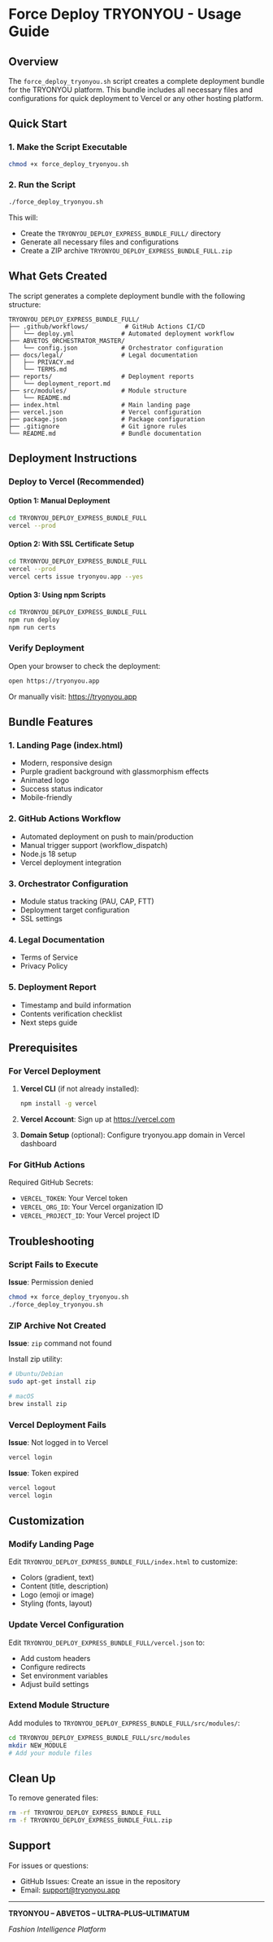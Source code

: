 # Force Deploy TRYONYOU - Usage Guide

## Overview

The `force_deploy_tryonyou.sh` script creates a complete deployment bundle for the TRYONYOU platform. This bundle includes all necessary files and configurations for quick deployment to Vercel or any other hosting platform.

## Quick Start

### 1. Make the Script Executable

```bash
chmod +x force_deploy_tryonyou.sh
```

### 2. Run the Script

```bash
./force_deploy_tryonyou.sh
```

This will:
- Create the `TRYONYOU_DEPLOY_EXPRESS_BUNDLE_FULL/` directory
- Generate all necessary files and configurations
- Create a ZIP archive `TRYONYOU_DEPLOY_EXPRESS_BUNDLE_FULL.zip`

## What Gets Created

The script generates a complete deployment bundle with the following structure:

```
TRYONYOU_DEPLOY_EXPRESS_BUNDLE_FULL/
├── .github/workflows/          # GitHub Actions CI/CD
│   └── deploy.yml             # Automated deployment workflow
├── ABVETOS_ORCHESTRATOR_MASTER/
│   └── config.json            # Orchestrator configuration
├── docs/legal/                # Legal documentation
│   ├── PRIVACY.md
│   └── TERMS.md
├── reports/                   # Deployment reports
│   └── deployment_report.md
├── src/modules/               # Module structure
│   └── README.md
├── index.html                 # Main landing page
├── vercel.json                # Vercel configuration
├── package.json               # Package configuration
├── .gitignore                 # Git ignore rules
└── README.md                  # Bundle documentation
```

## Deployment Instructions

### Deploy to Vercel (Recommended)

#### Option 1: Manual Deployment

```bash
cd TRYONYOU_DEPLOY_EXPRESS_BUNDLE_FULL
vercel --prod
```

#### Option 2: With SSL Certificate Setup

```bash
cd TRYONYOU_DEPLOY_EXPRESS_BUNDLE_FULL
vercel --prod
vercel certs issue tryonyou.app --yes
```

#### Option 3: Using npm Scripts

```bash
cd TRYONYOU_DEPLOY_EXPRESS_BUNDLE_FULL
npm run deploy
npm run certs
```

### Verify Deployment

Open your browser to check the deployment:

```bash
open https://tryonyou.app
```

Or manually visit: https://tryonyou.app

## Bundle Features

### 1. Landing Page (index.html)
- Modern, responsive design
- Purple gradient background with glassmorphism effects
- Animated logo
- Success status indicator
- Mobile-friendly

### 2. GitHub Actions Workflow
- Automated deployment on push to main/production
- Manual trigger support (workflow_dispatch)
- Node.js 18 setup
- Vercel deployment integration

### 3. Orchestrator Configuration
- Module status tracking (PAU, CAP, FTT)
- Deployment target configuration
- SSL settings

### 4. Legal Documentation
- Terms of Service
- Privacy Policy

### 5. Deployment Report
- Timestamp and build information
- Contents verification checklist
- Next steps guide

## Prerequisites

### For Vercel Deployment

1. **Vercel CLI** (if not already installed):
   ```bash
   npm install -g vercel
   ```

2. **Vercel Account**: Sign up at https://vercel.com

3. **Domain Setup** (optional): Configure tryonyou.app domain in Vercel dashboard

### For GitHub Actions

Required GitHub Secrets:
- `VERCEL_TOKEN`: Your Vercel token
- `VERCEL_ORG_ID`: Your Vercel organization ID
- `VERCEL_PROJECT_ID`: Your Vercel project ID

## Troubleshooting

### Script Fails to Execute

**Issue**: Permission denied
```bash
chmod +x force_deploy_tryonyou.sh
./force_deploy_tryonyou.sh
```

### ZIP Archive Not Created

**Issue**: `zip` command not found

Install zip utility:
```bash
# Ubuntu/Debian
sudo apt-get install zip

# macOS
brew install zip
```

### Vercel Deployment Fails

**Issue**: Not logged in to Vercel
```bash
vercel login
```

**Issue**: Token expired
```bash
vercel logout
vercel login
```

## Customization

### Modify Landing Page

Edit `TRYONYOU_DEPLOY_EXPRESS_BUNDLE_FULL/index.html` to customize:
- Colors (gradient, text)
- Content (title, description)
- Logo (emoji or image)
- Styling (fonts, layout)

### Update Vercel Configuration

Edit `TRYONYOU_DEPLOY_EXPRESS_BUNDLE_FULL/vercel.json` to:
- Add custom headers
- Configure redirects
- Set environment variables
- Adjust build settings

### Extend Module Structure

Add modules to `TRYONYOU_DEPLOY_EXPRESS_BUNDLE_FULL/src/modules/`:
```bash
cd TRYONYOU_DEPLOY_EXPRESS_BUNDLE_FULL/src/modules
mkdir NEW_MODULE
# Add your module files
```

## Clean Up

To remove generated files:

```bash
rm -rf TRYONYOU_DEPLOY_EXPRESS_BUNDLE_FULL
rm -f TRYONYOU_DEPLOY_EXPRESS_BUNDLE_FULL.zip
```

## Support

For issues or questions:
- GitHub Issues: Create an issue in the repository
- Email: support@tryonyou.app

---

**TRYONYOU – ABVETOS – ULTRA–PLUS–ULTIMATUM**

*Fashion Intelligence Platform*

